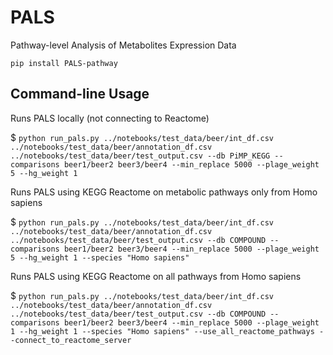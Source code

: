 # PALS
Pathway-level Analysis of Metabolites Expression Data

`pip install PALS-pathway`

Command-line Usage
------------------

Runs PALS locally (not connecting to Reactome)

$ `python run_pals.py ../notebooks/test_data/beer/int_df.csv ../notebooks/test_data/beer/annotation_df.csv ../notebooks/test_data/beer/test_output.csv --db PiMP_KEGG --comparisons beer1/beer2 beer3/beer4 --min_replace 5000 --plage_weight 5 --hg_weight 1`

Runs PALS using KEGG Reactome on metabolic pathways only from Homo sapiens

$ `python run_pals.py ../notebooks/test_data/beer/int_df.csv ../notebooks/test_data/beer/annotation_df.csv ../notebooks/test_data/beer/test_output.csv --db COMPOUND --comparisons beer1/beer2 beer3/beer4 --min_replace 5000 --plage_weight 5 --hg_weight 1 --species "Homo sapiens"`

Runs PALS using KEGG Reactome on all pathways from Homo sapiens

$ `python run_pals.py ../notebooks/test_data/beer/int_df.csv ../notebooks/test_data/beer/annotation_df.csv ../notebooks/test_data/beer/test_output.csv --db COMPOUND --comparisons beer1/beer2 beer3/beer4 --min_replace 5000 --plage_weight 1 --hg_weight 1 --species "Homo sapiens" --use_all_reactome_pathways --connect_to_reactome_server`
